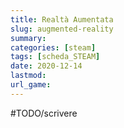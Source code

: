 ```yaml
---
title: Realtà Aumentata
slug: augmented-reality
summary: 
categories: [steam]
tags: [scheda_STEAM]
date: 2020-12-14
lastmod: 
url_game: 
---
```

#TODO/scrivere 